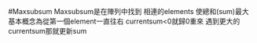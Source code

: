 #Maxsubsum
Maxsubsum是在陣列中找到
相連的elements
使總和(sum)最大
基本概念為從第一個element一直往右 currentsum<0就歸0重來
遇到更大的currentsum那就更新sum
